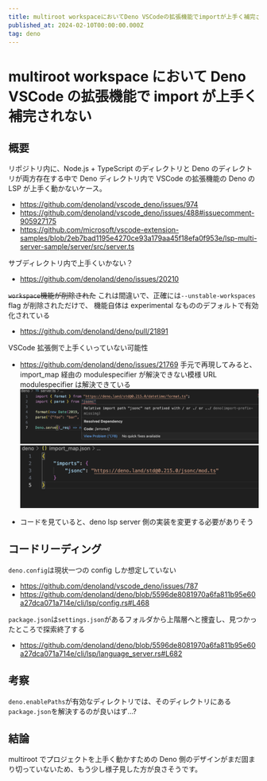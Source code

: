 ```yaml
---
title: multiroot workspaceにおいてDeno VSCodeの拡張機能でimportが上手く補完されない
published_at: 2024-02-10T00:00:00.000Z
tag: deno
---
```


# multiroot workspace において Deno VSCode の拡張機能で import が上手く補完されない

## 概要

リポジトリ内に、Node.js +
TypeScript のディレクトリと Deno のディレクトリが両方存在する中で
Deno ディレクトリ内で VSCode の拡張機能の Deno の LSP が上手く動かないケース。

- https://github.com/denoland/vscode_deno/issues/974
- https://github.com/denoland/vscode_deno/issues/488#issuecomment-905927175
- https://github.com/microsoft/vscode-extension-samples/blob/2eb7bad1195e4270ce93a179aa45f18efa0f953e/lsp-multi-server-sample/server/src/server.ts

サブディレクトリ内で上手くいかない？

- https://github.com/denoland/deno/issues/20210

~~`workspace`機能が削除された~~
これは間違いで、正確には`--unstable-workspaces` flag が削除されただけで、
機能自体は experimental なもののデフォルトで有効化されている

- https://github.com/denoland/deno/pull/21891

VSCode 拡張側で上手くいっていない可能性

- https://github.com/denoland/deno/issues/21769
  手元で再現してみると、import_map 経由の modulespecifier が解決できない模様 URL
  modulespecifier は解決できている ![01](./assets/2024-02-10-01.png "01")
  ![02](./assets/2024-02-10-02.png "02")

- コードを見ていると、deno lsp server 側の実装を変更する必要がありそう

## コードリーディング

`deno.config`は現状一つの config しか想定していない

- https://github.com/denoland/vscode_deno/issues/787
- https://github.com/denoland/deno/blob/5596de8081970a6fa811b95e60a27dca071a714e/cli/lsp/config.rs#L468

`package.json`は`settings.json`があるフォルダから上階層へと捜査し、見つかったところで探索終了する

- https://github.com/denoland/deno/blob/5596de8081970a6fa811b95e60a27dca071a714e/cli/lsp/language_server.rs#L682

## 考察

`deno.enablePaths`が有効なディレクトリでは、そのディレクトリにある`package.json`を解決するのが良いはず...?

## 結論

multiroot でプロジェクトを上手く動かすための Deno 側のデザインがまだ固まり切っていないため、もう少し様子見した方が良さそうです。
